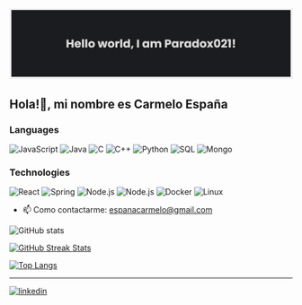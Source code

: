 

![I am Software developer](images/banner.png)

## Hola!👋, mi nombre es Carmelo España

### Languages


![JavaScript](https://img.shields.io/badge/-JavaScript-000?&logo=JavaScript)
![Java](https://img.shields.io/badge/-Java-000?logo=Java)
![C](https://img.shields.io/badge/-C-000?&logo=C)
![C++](https://img.shields.io/badge/-C++-000?&logo=c%2b%2b&logoColor=00599C)
![Python](https://img.shields.io/badge/-Python-000?&logo=Python)
![SQL](https://img.shields.io/badge/-SQL-000?&logo=MySQL)
![Mongo](https://img.shields.io/badge/-MongoDB-000?logo=mongodb)

### Technologies

![React](https://img.shields.io/badge/-React-000?&logo=React)
![Spring](https://img.shields.io/badge/-Spring-000?&logo=Spring)
![Node.js](https://img.shields.io/badge/-Node.js-000?&logo=node.js)
![Node.js](https://img.shields.io/badge/-Express-000?&logo=express)
![Docker](https://img.shields.io/badge/-Docker-000?&logo=Docker)
![Linux](https://img.shields.io/badge/-Linux-000?&logo=Linux)

- 📫 Como contactarme: espanacarmelo@gmail.com 

![GitHub stats](https://github-readme-stats.vercel.app/api?username=Paradox021&theme=dark&show_icons=true)  

[![GitHub Streak Stats](https://streak-stats.demolab.com?user=Paradox021&theme=dark&date_format=j%20M%5B%20Y%5D)](https://git.io/streak-stats)

[![Top Langs](https://github-readme-stats.vercel.app/api/top-langs/?username=Paradox021&theme=dark)](https://github.com/anuraghazra/github-readme-stats)

-------
[<img src='https://cdn.jsdelivr.net/npm/simple-icons@3.0.1/icons/linkedin.svg' alt='linkedin' height='40'>](https://www.linkedin.com/in/carmelo-espana-torrez//)  